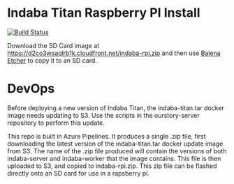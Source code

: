 # Indaba Titan Raspberry PI Install

[![Build Status](https://dev.azure.com/ourstorytitan/OurStoryBuilds/_apis/build/status/our-story-media.titan-pi?branchName=master)](https://dev.azure.com/ourstorytitan/OurStoryBuilds/_build/latest?definitionId=13&branchName=master)

Download the SD Card image at https://d2co3wsaqlrb1k.cloudfront.net/indaba-rpi.zip and then use [Balena Etcher](https://www.balena.io/etcher/) to copy it to an SD card.

# DevOps

Before deploying a new version of Indaba Titan, the indaba-titan.tar docker image needs updating to S3. Use the scripts in the ourstory-server repository to perform this update.

This repo is built in Azure Pipelines. It produces a single .zip file, first downloading the latest version of the indaba-titan.tar docker update image from S3. The name of the .zip file produced will contain the versions of both indaba-server and indaba-worker that the image contains. This file is then uploaded to S3, and copied to indaba-rpi.zip. This zip file can be flashed directly onto an SD card for use in a rapsberry pi.

<!-- To bootstrap installer, run

`curl -sSL https://raw.githubusercontent.com/our-story-media/ourstory-titan/master/install/gettitan | sh` -->
